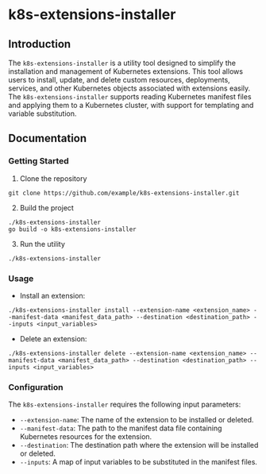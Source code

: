 # k8s-extensions-installer

## Introduction

The `k8s-extensions-installer` is a utility tool designed to simplify the installation and management of Kubernetes extensions. This tool allows users to install, update, and delete custom resources, deployments, services, and other Kubernetes objects associated with extensions easily. The `k8s-extensions-installer` supports reading Kubernetes manifest files and applying them to a Kubernetes cluster, with support for templating and variable substitution.

## Documentation

### Getting Started

1. Clone the repository
```
git clone https://github.com/example/k8s-extensions-installer.git
```
2. Build the project
```
./k8s-extensions-installer
go build -o k8s-extensions-installer
```
3. Run the utility
```
./k8s-extensions-installer
```
### Usage

- Install an extension:
```
./k8s-extensions-installer install --extension-name <extension_name> --manifest-data <manifest_data_path> --destination <destination_path> --inputs <input_variables>
```
- Delete an extension:
```
./k8s-extensions-installer delete --extension-name <extension_name> --manifest-data <manifest_data_path> --destination <destination_path> --inputs <input_variables>
```

### Configuration

The `k8s-extensions-installer` requires the following input parameters:

- `--extension-name`: The name of the extension to be installed or deleted.
- `--manifest-data`: The path to the manifest data file containing Kubernetes resources for the extension.
- `--destination`: The destination path where the extension will be installed or deleted.
- `--inputs`: A map of input variables to be substituted in the manifest files.
